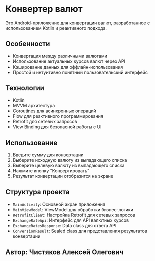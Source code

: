 
# Конвертер валют

 Это Android-приложение для конвертации валют, разработанное с использованием Kotlin и реактивного подхода.
## Особенности

- Конвертация между различными валютами
- Использование актуальных курсов валют через API
- Кэширование данных для оффлайн-использования
- Простой и интуитивно понятный пользовательский интерфейс

## Технологии

- Kotlin
- MVVM архитектура
- Coroutines для асинхронных операций
- Flow для реактивного программирования
- Retrofit для сетевых запросов
- View Binding для безопасной работы с UI


## Использование

1. Введите сумму для конвертации
2. Выберите исходную валюту из выпадающего списка
3. Выберите целевую валюту из выпадающего списка
4. Нажмите кнопку "Конвертировать"
5. Результат конвертации отобразится на экране

## Структура проекта

- `MainActivity`: Основной экран приложения
- `MainViewModel`: ViewModel для обработки бизнес-логики
- `RetrofitClient`: Настройка Retrofit для сетевых запросов
- `ExchangeRateApi`: Интерфейс для API валютных курсов
- `ExchangeRatesResponse`: Data class для ответа API
- `ConversionResult`: Sealed class для представления результатов конвертации

## Автор: Чистяков Алексей Олегович

